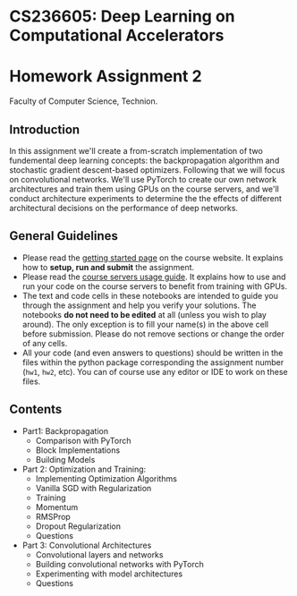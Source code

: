 # CS236605: Deep Learning on Computational Accelerators
# Homework Assignment 2

Faculty of Computer Science, Technion.

## Introduction

In this assignment we'll create a from-scratch implementation of two fundemental deep learning concepts: the backpropagation algorithm and stochastic gradient descent-based optimizers.
Following that we will focus on convolutional networks.
We'll use PyTorch to create our own network architectures and train them using GPUs on the course servers, and we'll conduct architecture experiments to determine the the effects of different architectural decisions on the performance of deep networks.

## General Guidelines

- Please read the [getting started page](https://vistalab-technion.github.io/cs236605/assignments/getting-started/) on the course website. It explains how to **setup, run and submit** the assignment.
- Please read the [course servers usage guide](https://vistalab-technion.github.io/cs236605/assignments/hpc-servers/). It explains how to use and run your code on the course servers to benefit from training with GPUs.
- The text and code cells in these notebooks are intended to guide you through the
  assignment and help you verify your solutions.
  The notebooks **do not need to be edited** at all (unless you wish to play around).
  The only exception is to fill your name(s) in the above cell before submission.
  Please do not remove sections or change the order of any cells.
- All your code (and even answers to questions) should be written in the files
  within the python package corresponding the assignment number (`hw1`, `hw2`, etc).
  You can of course use any editor or IDE to work on these files.

## Contents

- Part1: Backpropagation
    - Comparison with PyTorch
    - Block Implementations
    - Building Models
- Part 2: Optimization and Training:
    - Implementing Optimization Algorithms
    - Vanilla SGD with Regularization
    - Training
    - Momentum
    - RMSProp
    - Dropout Regularization
    - Questions
- Part 3: Convolutional Architectures
    - Convolutional layers and networks
    - Building convolutional networks with PyTorch
    - Experimenting with model architectures
    - Questions
